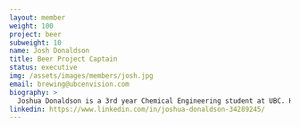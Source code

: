 ```yaml
---
layout: member
weight: 100
project: beer
subweight: 10
name: Josh Donaldson
title: Beer Project Captain
status: executive
img: /assets/images/members/josh.jpg
email: brewing@ubcenvision.com
biography: >
  Joshua Donaldson is a 3rd year Chemical Engineering student at UBC. He is currently the project lead of the CHBeer project where he is working with his team to design a fully-automated brewing system that can be controlled by your phone. He got involved with the project last January when it was first started. Josh attended the 2017 AiChE conference in Minneapolis last October where he, Shams, Siang and Athanasios presented the CHBeer project to over 100 other students from around the North America. Josh has been passionate about entrepreneurship since a young age when he started his own freelance media company and is currently an executive at Innovation Onboard where he is acting as the Media Coordinator. Favorite breweries include Four Winds, Central City, and Postmark! CHeers! 
linkedin: https://www.linkedin.com/in/joshua-donaldson-34289245/
---
```


